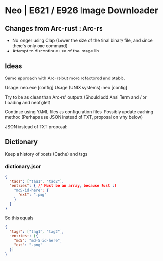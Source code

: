 # Neo | E621 / E926 Image Downloader

## Changes from Arc-rust : Arc-rs

- No longer using Clap (Lower the size of the final binary file, and since there's only one command)
- Attempt to discontinue use of the Image lib

## Ideas

Same approach with Arc-rs but more refactored and stable.

Usage: neo.exe [config]
Usage (UNIX systems): neo [config]

Try to be as clean than Arc-rs' outputs (Should add Ansi Term and / or Loading and neofiglet)

Continue using YAML files as configuration files.
Possibly update caching method (Perhaps use JSON instead of TXT, proposal on why below)

JSON instead of TXT proposal:

## Dictionary

Keep a history of posts (Cache) and tags

### dictionary.json

```json
{
  "tags": ["tag1", "tag2"],
  "entries": { // Must be an array, because Rust :(
    "md5-id-here": {
      "ext": ".png"
    }
  }
}
```

So this equals

```json
{
  "tags": ["tag1", "tag2"],
  "entries": [{
    "md5": "md-5-id-here",
    "ext": ".png"
  }]
}
```
